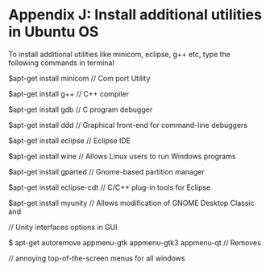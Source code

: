 # Appendix J: Install additional utilities in Ubuntu OS

To install additional utilities like minicom, eclipse, g++ etc, type the following commands in terminal

$apt-get install minicom   // Com port Utility

$apt-get install g++            // C++ compiler

$apt-get install gdb            // C program debugger&#x20;

$apt-get install ddd            // Graphical front-end for command-line debuggers

$apt-get install eclipse      // Eclipse IDE

$apt-get install wine          // Allows Linux users to run Windows programs

$apt-get install gparted    // Gnome-based partition manager&#x20;

$apt-get install eclipse-cdt // C/C++ plug-in tools for Eclipse

$apt-get install myunity    // Allows modification of GNOME Desktop Classic and

&#x20;                                             // Unity interfaces options in GUI

&#x20;

$ apt-get autoremove appmenu-gtk appmenu-gtk3 appmenu-qt // Removes

&#x20;                                            // annoying top-of-the-screen menus for all windows
